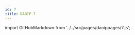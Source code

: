 ```yaml
---
id: 7
title: DAOIP-7
---
```


import GitHubMarkdown from '../../src/pages/daoippages/7.js';

<GitHubMarkdown />
